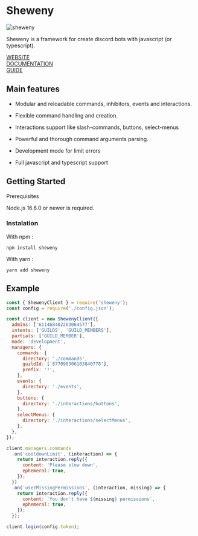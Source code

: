 # Sheweny

![sheweny](https://cdn.discordapp.com/attachments/881988260925153322/882027519753224244/sheweny_baniere.png)

Sheweny is a framework for create discord bots with javascript (or typescript).

[WEBSITE](https://sheweny.js.org/website)  
[DOCUMENTATION](https://sheweny.js.org/doc)  
[GUIDE](https://sheweny.js.org/guide)  

## Main features

- Modular and reloadable commands, inhibitors, events and interactions.

- Flexible command handling and creation.

- Interactions support like slash-commands, buttons, select-menus

- Powerful and thorough command arguments parsing.

- Development mode for limit errors

- Full javascript and typescript support

## Getting Started

Prerequisites

Node.js 16.6.0 or newer is required.

### Instalation

With npm :

```sh-session
npm install sheweny
```

With yarn :

```sh-session
yarn add sheweny
```

## Example

```js
const { ShewenyClient } = require('sheweny');
const config = require('./config.json');

const client = new ShewenyClient({
  admins: ['611468402263064577'],
  intents: ['GUILDS', 'GUILD_MEMBERS'],
  partials: ['GUILD_MEMBER'],
  mode: 'development',
  managers: {
    commands: {
      directory: './commands',
      guildId: ['877090306103840778'],
      prefix: '!',
    },
    events: {
      directory: './events',
    },
    buttons: {
      directory: './interactions/buttons',
    },
    selectMenus: {
      directory: './interactions/selectMenus',
    },
  },
});

client.managers.commands
  .on('cooldownLimit', (interaction) => {
    return interaction.reply({
      content: 'Please slow down',
      ephemeral: true,
    });
  })
  .on('userMissingPermissions', (interaction, missing) => {
    return interaction.reply({
      content: `You don't have ${missing} permissions`,
      ephemeral: true,
    });
  });

client.login(config.token);
```
